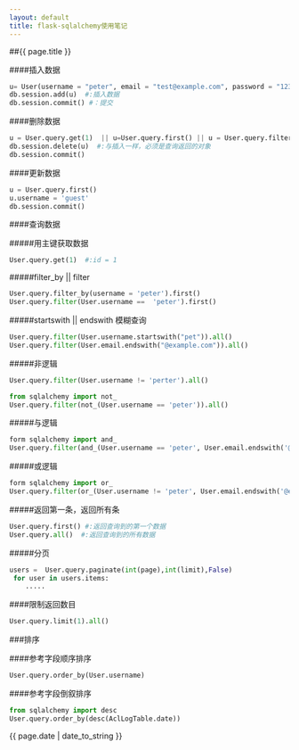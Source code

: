```yaml
---
layout: default
title: flask-sqlalchemy使用笔记
---
```


##{{ page.title }}

####插入数据
```python
u= User(username = "peter", email = "test@example.com", password = "123")
db.session.add(u)  #:插入数据
db.session.commit() #：提交
```

####删除数据
```python
u = User.query.get(1)  || u=User.query.first() || u = User.query.filter_by(username = "peter")
db.session.delete(u)  #:与插入一样，必须是查询返回的对象
db.session.commit()
```

####更新数据
```python
u = User.query.first()
u.username = 'guest'
db.session.commit()
```

####查询数据

#####用主键获取数据
```python
User.query.get(1)  #:id = 1
```

#####filter_by  || filter
```python
User.query.filter_by(username = 'peter').first()
User.query.filter(User.username ==  'peter').first()
```

#####startswith  ||  endswith   模糊查询
```python
User.query.filter(User.username.startswith("pet")).all()
User.query.filter(User.email.endswith("@example.com")).all()
```

#####非逻辑
```python
User.query.filter(User.username != 'perter').all()

from sqlalchemy import not_
User.query.filter(not_(User.username == 'peter')).all()
```

#####与逻辑
```python
form sqlalchemy import and_
User.query.filter(and_(User.username == 'peter', User.email.endswith('@example.com'))).first()
```

#####或逻辑
```python
form sqlalchemy import or_
User.query.filter(or_(User.username != 'peter', User.email.endswith('@example.com'))).first()
```

#####返回第一条，返回所有条
```python
User.query.first() #:返回查询到的第一个数据
User.query.all()  #:返回查询到的所有数据
```

#####分页
```python
users =  User.query.paginate(int(page),int(limit),False)
 for user in users.items:
    .....
```

####限制返回数目
```python
User.query.limit(1).all()
```


###排序

####参考字段顺序排序
```python
User.query.order_by(User.username)
```

####参考字段倒叙排序
```python
from sqlalchemy import desc
User.query.order_by(desc(AclLogTable.date))
```




{{ page.date | date_to_string }}




